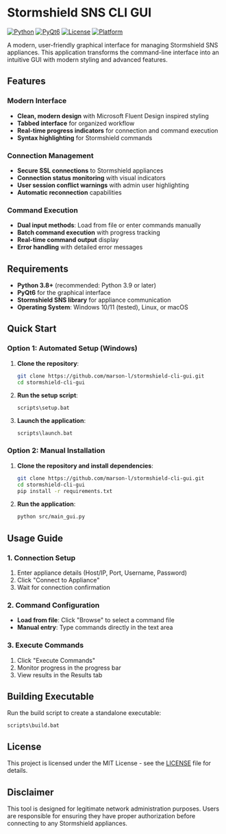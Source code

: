 ﻿#  Stormshield SNS CLI GUI

[![Python](https://img.shields.io/badge/Python-3.8+-blue.svg)](https://python.org)
[![PyQt6](https://img.shields.io/badge/PyQt6-6.4+-green.svg)](https://pypi.org/project/PyQt6/)
[![License](https://img.shields.io/badge/License-MIT-yellow.svg)](LICENSE)
[![Platform](https://img.shields.io/badge/Platform-Windows%20|%20Linux%20|%20macOS-lightgrey.svg)]()

A modern, user-friendly graphical interface for managing Stormshield SNS appliances. This application transforms the command-line interface into an intuitive GUI with modern styling and advanced features.

##  Features

###  Modern Interface
- **Clean, modern design** with Microsoft Fluent Design inspired styling
- **Tabbed interface** for organized workflow
- **Real-time progress indicators** for connection and command execution
- **Syntax highlighting** for Stormshield commands

###  Connection Management
- **Secure SSL connections** to Stormshield appliances
- **Connection status monitoring** with visual indicators
- **User session conflict warnings** with admin user highlighting
- **Automatic reconnection** capabilities

###  Command Execution
- **Dual input methods**: Load from file or enter commands manually
- **Batch command execution** with progress tracking
- **Real-time command output** display
- **Error handling** with detailed error messages

##  Requirements

- **Python 3.8+** (recommended: Python 3.9 or later)
- **PyQt6** for the graphical interface
- **Stormshield SNS library** for appliance communication
- **Operating System**: Windows 10/11 (tested), Linux, or macOS

##  Quick Start

### Option 1: Automated Setup (Windows)

1. **Clone the repository**:
   ```bash
   git clone https://github.com/marson-l/stormshield-cli-gui.git
   cd stormshield-cli-gui
   ```

2. **Run the setup script**:
   ```batch
   scripts\setup.bat
   ```

3. **Launch the application**:
   ```batch
   scripts\launch.bat
   ```

### Option 2: Manual Installation

1. **Clone the repository and install dependencies**:
   ```bash
   git clone https://github.com/marson-l/stormshield-cli-gui.git
   cd stormshield-cli-gui
   pip install -r requirements.txt
   ```

2. **Run the application**:
   ```bash
   python src/main_gui.py
   ```

##  Usage Guide

### 1. Connection Setup
1. Enter appliance details (Host/IP, Port, Username, Password)
2. Click "Connect to Appliance"
3. Wait for connection confirmation

### 2. Command Configuration
- **Load from file**: Click "Browse" to select a command file
- **Manual entry**: Type commands directly in the text area

### 3. Execute Commands
1. Click "Execute Commands"
2. Monitor progress in the progress bar
3. View results in the Results tab

##  Building Executable

Run the build script to create a standalone executable:
```batch
scripts\build.bat
```

##  License

This project is licensed under the MIT License - see the [LICENSE](LICENSE) file for details.

##  Disclaimer

This tool is designed for legitimate network administration purposes. Users are responsible for ensuring they have proper authorization before connecting to any Stormshield appliances.

